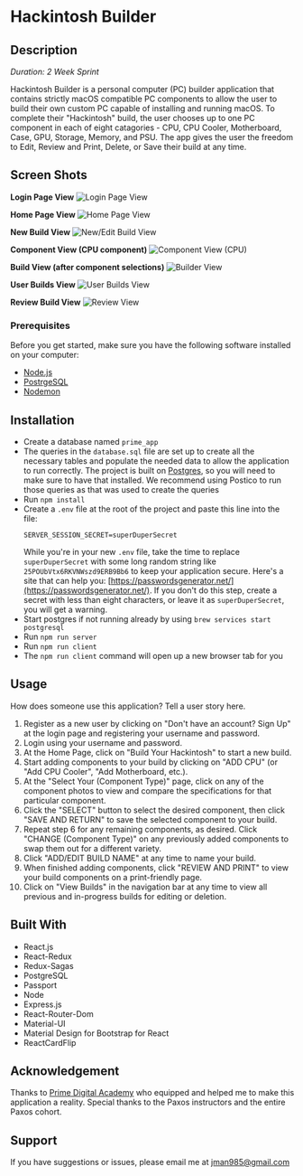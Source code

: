 # Hackintosh Builder

## Description

_Duration: 2 Week Sprint_

Hackintosh Builder is a personal computer (PC) builder application that contains strictly macOS compatible PC components to allow the user to build their own custom PC capable of installing and running macOS.  To complete their "Hackintosh" build, the user chooses up to one PC component in each of eight catagories - CPU, CPU Cooler, Motherboard, Case, GPU, Storage, Memory, and PSU.  The app gives the user the freedom to Edit, Review and Print, Delete, or Save their build at any time.


<!-- To see the fully functional site, please visit: [DEPLOYED VERSION OF APP](www.heroku.com) -->

## Screen Shots

**Login Page View**
![Login Page View](/public/images/loginView.png)

**Home Page View**
![Home Page View](/public/images/homeView.png)

**New Build View**
![New/Edit Build View](/public/images/newBuildView.png)

**Component View (CPU component)**
![Component View (CPU)](/public/images/componentView.png)

**Build View (after component selections)**
![Builder View](/public/images/builderView.png)

**User Builds View**
![User Builds View](/public/images/userBuildsView.png)

**Review Build View**
![Review View](/public/images/reviewView.png)

### Prerequisites

Before you get started, make sure you have the following software installed on your computer:

- [Node.js](https://nodejs.org/en/)
- [PostrgeSQL](https://www.postgresql.org/)
- [Nodemon](https://nodemon.io/)

## Installation

* Create a database named `prime_app`
* The queries in the `database.sql` file are set up to create all the necessary tables and populate the needed data to allow the application to run correctly. The project is built on [Postgres](https://www.postgresql.org/download/), so you will need to make sure to have that installed. We recommend using Postico to run those queries as that was used to create the queries
* Run `npm install`
* Create a `.env` file at the root of the project and paste this line into the file:
    ```
    SERVER_SESSION_SECRET=superDuperSecret
    ```
    While you're in your new `.env` file, take the time to replace `superDuperSecret` with some long random string like `25POUbVtx6RKVNWszd9ERB9Bb6` to keep your application secure. Here's a site that can help you: [https://passwordsgenerator.net/](https://passwordsgenerator.net/). If you don't do this step, create a secret with less than eight characters, or leave it as `superDuperSecret`, you will get a warning.
* Start postgres if not running already by using `brew services start postgresql`
* Run `npm run server`
* Run `npm run client`
* The `npm run client` command will open up a new browser tab for you

## Usage
How does someone use this application? Tell a user story here.

1. Register as a new user by clicking on "Don't have an account? Sign Up" at the login page and registering your username and password.
2. Login using your username and password.
3. At the Home Page, click on "Build Your Hackintosh" to start a new build.
4. Start adding components to your build by clicking on "ADD CPU" (or "Add CPU Cooler", "Add Motherboard, etc.).
5. At the "Select Your (Component Type)" page, click on any of the component photos to view and compare the specifications for that particular component.
6. Click the "SELECT" button to select the desired component, then click "SAVE AND RETURN" to save the selected component to your build.
7. Repeat step 6 for any remaining components, as desired.  Click "CHANGE (Component Type)" on any previously added components to swap them out for a different variety.
8. Click "ADD/EDIT BUILD NAME" at any time to name your build.
9. When finished adding components, click "REVIEW AND PRINT" to view your build components on a print-friendly page.
10. Click on "View Builds" in the navigation bar at any time to view all previous and in-progress builds for editing or deletion.


## Built With

- React.js
- React-Redux
- Redux-Sagas 
- PostgreSQL
- Passport
- Node
- Express.js
- React-Router-Dom
- Material-UI
- Material Design for Bootstrap for React
- ReactCardFlip

## Acknowledgement
Thanks to [Prime Digital Academy](www.primeacademy.io) who equipped and helped me to make this application a reality.  Special thanks to the Paxos instructors and the entire Paxos cohort.

## Support
If you have suggestions or issues, please email me at [jman985@gmail.com](www.google.com)